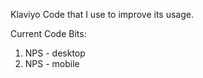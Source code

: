 Klaviyo Code that I use to improve its usage. 

Current Code Bits: 
1. NPS - desktop
2. NPS - mobile 
